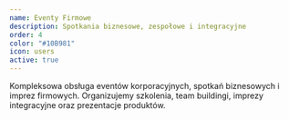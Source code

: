 ```yaml
---
name: Eventy Firmowe
description: Spotkania biznesowe, zespołowe i integracyjne
order: 4
color: "#10B981"
icon: users
active: true
---
```


Kompleksowa obsługa eventów korporacyjnych, spotkań biznesowych i imprez firmowych. Organizujemy szkolenia, team buildingi, imprezy integracyjne oraz prezentacje produktów.
